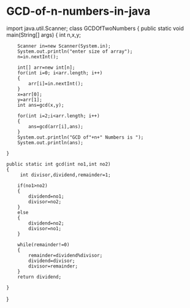 # GCD-of-n-numbers-in-java
import java.util.Scanner;
class GCDOfTwoNumbers
{
	public static void main(String[] args)
	{
		int n,x,y;
		
		
		Scanner in=new Scanner(System.in);
		System.out.println("enter size of array");
		n=in.nextInt();
	
		int[] arr=new int[n];
		for(int i=0; i<arr.length; i++)
		{
			arr[i]=in.nextInt();
		}
		x=arr[0];
		y=arr[1];
		int ans=gcd(x,y);
		
		for(int i=2;i<arr.length; i++)
		{
			ans=gcd(arr[i],ans);
		}
		System.out.println("GCD of"+n+" Numbers is ");
		System.out.println(ans);
		
	}
	
	public static int gcd(int no1,int no2)
	{
		 int divisor,dividend,remainder=1;
		
		if(no1>no2)
		{
			dividend=no1;
			divisor=no2;
		}
		else
		{
			dividend=no2;
			divisor=no1;
		}
		
		while(remainder!=0)
		{
			remainder=dividend%divisor;
			dividend=divisor;
			divisor=remainder;
		}
		return dividend;
		
	}
}
